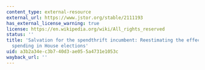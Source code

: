 ```yaml
---
content_type: external-resource
external_url: https://www.jstor.org/stable/2111193
has_external_license_warning: true
license: https://en.wikipedia.org/wiki/All_rights_reserved
status: ''
title: 'Salvation for the spendthrift incumbent: Reestimating the effects of campaign
  spending in House elections'
uid: a3b2a34e-c3b7-40d3-ae05-5a4731e1053c
wayback_url: ''
---
```

